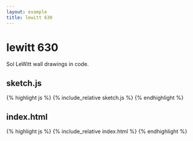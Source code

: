 ```yaml
---
layout: example
title: lewitt 630
---
```

# lewitt 630  

Sol LeWitt wall drawings in code.  

## sketch.js 
{% highlight js %}
{% include_relative sketch.js %}
{% endhighlight %}
## index.html 
{% highlight js %}
{% include_relative index.html %}
{% endhighlight %}

